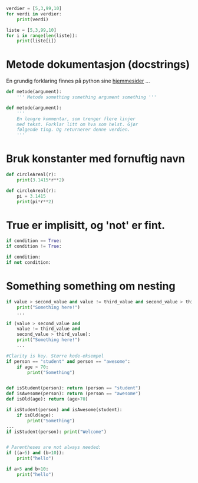 

```python
verdier = [5,3,99,10]
for verdi in verdier:
    print(verdi)

liste = [5,3,99,10]
for i in range(len(liste)):
    print(liste[i])
```

# Metode dokumentasjon (docstrings)
En grundig forklaring finnes på python sine [hjemmesider](http://www.python.org/dev/peps/pep-0257/) ...

```python
def metode(argument):
    ''' Metode something something argument something '''

def metode(argument):
    '''
    En lengre kommentar, som trenger flere linjer
    med tekst. Forklar litt om hva som helst. Gjør
    følgende ting. Og returnerer denne verdien.
    '''
```

# Bruk konstanter med fornuftig navn

```python
def circleAreal(r):
    print(3.1415*r**2)
```

```python
def circleAreal(r):
    pi = 3.1415
    print(pi*r**2)
```

# True er implisitt, og 'not' er fint.

```python
if condition == True:
if condition != True:
```

```python
if condition:
if not condition:
```

# Something something om nesting

```python
if value > second_value and value != third_value and second_value > third_value:
    print("Something here!")
    ...

if (value > second_value and
    value != third_value and
    second_value > third_value):
    print("Something here!")
    ...
```

```python
#Clarity is key. Større kode-eksempel
if person == "student" and person == "awesome":
    if age > 70:
        print("Something")


def isStudent(person): return (person == "student")
def isAwesome(person): return (person == "awesome")
def isOld(age): return (age>70)

if isStudent(person) and isAwesome(student):
    if isOld(age):
        print("Something")
...
if isStudent(person): print("Welcome")


# Parentheses are not always needed:
if ((a>5) and (b>10)):
    print("hello")

if a>5 and b>10:
    print("hello")
```

